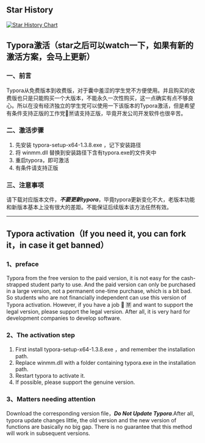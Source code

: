 ## Star History

[![Star History Chart](https://api.star-history.com/svg?repos=markyin0707/typora-activation&type=Date)](https://star-history.com/#markyin0707/typora-activation&Date)


## Typora激活（star之后可以watch一下，如果有新的激活方案，会马上更新）

### 一、前言

Typora从免费版本到收费版，对于囊中羞涩的学生党不方便使用。并且购买的收费版也只是只能购买一个大版本，不能永久一次性购买，这一点确实有点不够良心。所以在没有经济独立的学生党可以使用一下该版本的Typora激活，但是希望有条件支持正版的工作党🔞🈲️请支持正版，毕竟开发公司开发软件也很辛苦。

### 二、激活步骤

1. 先安装 typora-setup-x64-1.3.8.exe ，记下安装路径
2. 将 winmm.dll 替换到安装路径下含有typora.exe的文件夹中
3. 重启typora，即可激活
5. 有条件请支持正版

### 三、注意事项

请下载对应版本文件，***不要更新typora***，毕竟typora更新变化不大，老版本功能和新版本基本上没有很大的差距。不能保证后续版本该方法任然有效。

---

## Typora activation（If you need it, you can fork it，in case it get banned）

### 1、preface

Typora from the free version to the paid version, it is not easy for the cash-strapped student party to use. And the paid version can only be purchased in a large version, not a permanent one-time purchase, which is a bit bad. So students who are not financially independent can use this version of Typora activation. However, if you have a job  🔞 🈲️ and want to support the legal version, please support the legal version. After all, it is very hard for development companies to develop software.

### 2、The activation step

1. First install typora-setup-x64-1.3.8.exe ，and remember the installation path.
2. Replace winmm.dll with a folder containing typora.exe in the installation path.
3. Restart typora to activate it.
5. If possible, please support the genuine version.

### 3、Matters needing attention

Download the corresponding version file，***Do Not Update Typora***.After all, typora update changes little, the old version and the new version of functions are basically no big gap. There is no guarantee that this method will work in subsequent versions.
